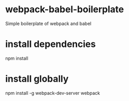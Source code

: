 # webpack-babel-boilerplate
Simple boilerplate of webpack and babel

# install dependencies
npm install

# install globally
npm install -g webpack-dev-server webpack
